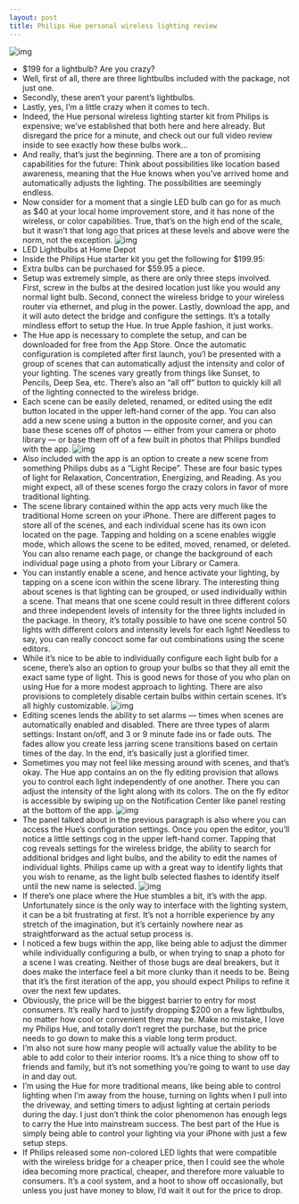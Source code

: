 ```yaml
---
layout: post
title: Philips Hue personal wireless lighting review
---
```

![img](http://media.idownloadblog.com/wp-content/uploads/2012/11/Philips-Hue-Header.jpg)
* $199 for a lightbulb? Are you crazy?
* Well, first of all, there are three lightbulbs included with the package, not just one.
* Secondly, these aren’t your parent’s lightbulbs.
* Lastly, yes, I’m a little crazy when it comes to tech.
* Indeed, the Hue personal wireless lighting starter kit from Philips is expensive; we’ve established that both here and here already. But disregard the price for a minute, and check out our full video review inside to see exactly how these bulbs work…
* And really, that’s just the beginning. There are a ton of promising capabilities for the future: Think about possibilities like location based awareness, meaning that the Hue knows when you’ve arrived home and automatically adjusts the lighting. The possibilities are seemingly endless.
* Now consider for a moment that a single LED bulb can go for as much as $40 at your local home improvement store, and it has none of the wireless, or color capabilities. True, that’s on the high end of the scale, but it wasn’t that long ago that prices at these levels and above were the norm, not the exception.
![img](http://media.idownloadblog.com/wp-content/uploads/2012/11/LED-Lightbulbs-Home-Depot.jpg)
* LED Lightbulbs at Home Depot
* Inside the Philips Hue starter kit you get the following for $199.95:
* Extra bulbs can be purchased for $59.95 a piece.
* Setup was extremely simple, as there are only three steps involved. First, screw in the bulbs at the desired location just like you would any normal light bulb. Second, connect the wireless bridge to your wireless router via ethernet, and plug in the power. Lastly, download the app, and it will auto detect the bridge and configure the settings. It’s a totally mindless effort to setup the Hue. In true Apple fashion, it just works.
* The Hue app is necessary to complete the setup, and can be downloaded for free from the App Store. Once the automatic configuration is completed after first launch, you’l be presented with a group of scenes that can automatically adjust the intensity and color of your lighting. The scenes vary greatly from things like Sunset, to Pencils, Deep Sea, etc. There’s also an “all off” button to quickly kill all of the lighting connected to the wireless bridge.
* Each scene can be easily deleted, renamed, or edited using the edit button located in the upper left-hand corner of the app. You can also add a new scene using a button in the opposite corner, and you can base these scenes off of photos — either from your camera or photo library — or base them off of a few built in photos that Philips bundled with the app.
![img](http://media.idownloadblog.com/wp-content/uploads/2012/11/Philips-Hue-Review-01.jpg)
* Also included with the app is an option to create a new scene from something Philips dubs as a “Light Recipe”. These are four basic types of light for Relaxation, Concentration, Energizing, and Reading. As you might expect, all of these scenes forgo the crazy colors in favor of more traditional lighting.
* The scene library contained within the app acts very much like the traditional Home screen on your iPhone. There are different pages to store all of the scenes, and each individual scene has its own icon located on the page. Tapping and holding on a scene enables wiggle mode, which allows the scene to be edited, moved, renamed, or deleted. You can also rename each page, or change the background of each individual page using a photo from your Library or Camera.
* You can instantly enable a scene, and hence activate your lighting, by tapping on a scene icon within the scene library. The interesting thing about scenes is that lighting can be grouped, or used individually within a scene. That means that one scene could result in three different colors and three independent levels of intensity for the three lights included in the package. In theory, it’s totally possible to have one scene control 50 lights with different colors and intensity levels for each light! Needless to say, you can really concoct some far out combinations using the scene editors.
* While it’s nice to be able to individually configure each light bulb for a scene, there’s also an option to group your bulbs so that they all emit the exact same type of light. This is good news for those of you who plan on using Hue for a more modest approach to lighting. There are also provisions to completely disable certain bulbs within certain scenes. It’s all highly customizable.
![img](http://media.idownloadblog.com/wp-content/uploads/2012/11/Philips-Hue-Review-03.jpg)
* Editing scenes lends the ability to set alarms — times when scenes are automatically enabled and disabled. There are three types of alarm settings: Instant on/off, and 3 or 9 minute fade ins or fade outs. The fades allow you create less jarring scene transitions based on certain times of the day. In the end, it’s basically just a glorified timer.
* Sometimes you may not feel like messing around with scenes, and that’s okay. The Hue app contains an on the fly editing provision that allows you to control each light independently of one another. There you can adjust the intensity of the light along with its colors. The on the fly editor is accessible by swiping up on the Notification Center like panel resting at the bottom of the app.
![img](http://media.idownloadblog.com/wp-content/uploads/2012/11/Editing-Philips-Hue.png)
* The panel talked about in the previous paragraph is also where you can access the Hue’s configuration settings. Once you open the editor, you’ll notice a little settings cog in the upper left-hand corner. Tapping that cog reveals settings for the wireless bridge, the ability to search for additional bridges and light bulbs, and the ability to edit the names of individual lights. Philips came up with a great way to identify lights that you wish to rename, as the light bulb selected flashes to identify itself until the new name is selected.
![img](http://media.idownloadblog.com/wp-content/uploads/2012/11/Philips-Hue-Review-02.jpg)
* If there’s one place where the Hue stumbles a bit, it’s with the app. Unfortunately since is the only way to interface with the lighting system, it can be a bit frustrating at first. It’s not a horrible experience by any stretch of the imagination, but it’s certainly nowhere near as straightforward as the actual setup process is.
* I noticed a few bugs within the app, like being able to adjust the dimmer while individually configuring a bulb, or when trying to snap a photo for a scene I was creating. Neither of those bugs are deal breakers, but it does make the interface feel a bit more clunky than it needs to be. Being that it’s the first iteration of the app, you should expect Philips to refine it over the next few updates.
* Obviously, the price will be the biggest barrier to entry for most consumers. It’s really hard to justify dropping $200 on a few lightbulbs, no matter how cool or convenient they may be. Make no mistake, I love my Philips Hue, and totally don’t regret the purchase, but the price needs to go down to make this a viable long term product.
* I’m also not sure how many people will actually value the ability to be able to add color to their interior rooms. It’s a nice thing to show off to friends and family, but it’s not something you’re going to want to use day in and day out.
* I’m using the Hue for more traditional means, like being able to control lighting when I’m away from the house, turning on lights when I pull into the driveway, and setting timers to adjust lighting at certain periods during the day. I just don’t think the color phenomenon has enough legs to carry the Hue into mainstream success. The best part of the Hue is simply being able to control your lighting via your iPhone with just a few setup steps.
* If Philips released some non-colored LED lights that were compatible with the wireless bridge for a cheaper price, then I could see the whole idea becoming more practical, cheaper, and therefore more valuable to consumers. It’s a cool system, and a hoot to show off occasionally, but unless you just have money to blow, I’d wait it out for the price to drop.

